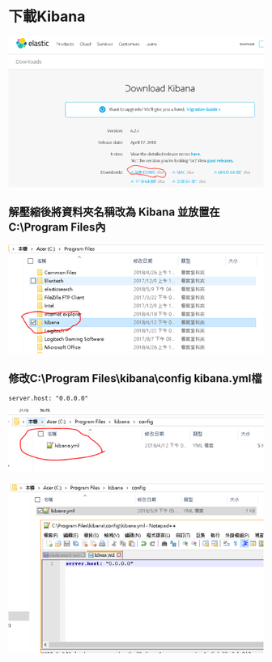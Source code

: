 # 下載Kibana 

![](https://github.com/kohak1329/IOT/blob/master/homework/IOTsecurity%20Kibana/image/1.PNG)

## 解壓縮後將資料夾名稱改為 Kibana 並放置在C:\Program Files內

![](https://github.com/kohak1329/IOT/blob/master/homework/IOTsecurity%20Kibana/image/2.PNG)

## 修改C:\Program Files\kibana\config kibana.yml檔

    server.host: "0.0.0.0"
    
![](https://github.com/kohak1329/IOT/blob/master/homework/IOTsecurity%20Kibana/image/3.PNG) 

![](https://github.com/kohak1329/IOT/blob/master/homework/IOTsecurity%20Kibana/image/4.PNG)


 
    


